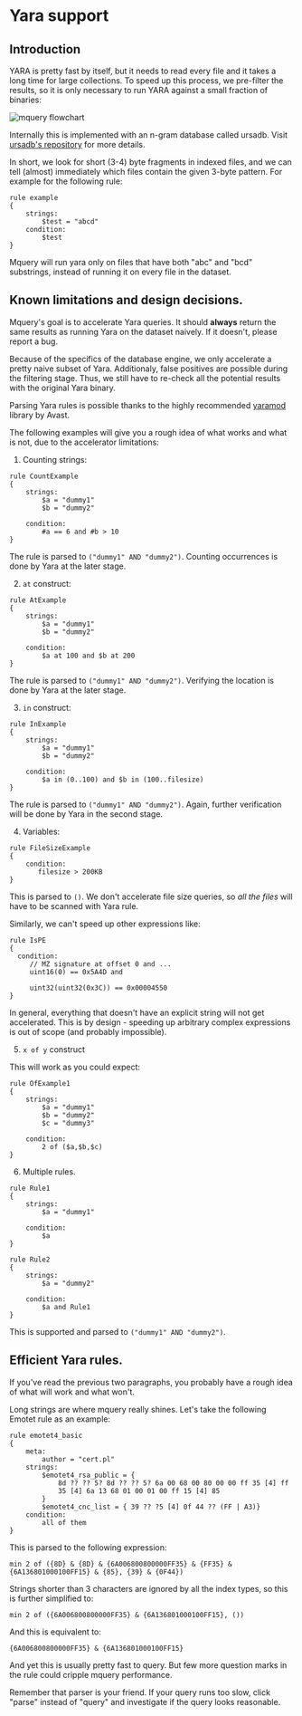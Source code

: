 # Yara support

## Introduction

YARA is pretty fast by itself, but it needs to read every file and it takes
a long time for large collections. To speed up this process, we pre-filter the results,
so it is only necessary to run YARA against a small fraction of binaries:

![mquery flowchart](mquery-flowchart.png?raw=1)

Internally this is implemented with an n-gram database called
ursadb. Visit [ursadb's repository](https://github.com/CERT-Polska/ursadb) for more details.

In short, we look for short (3-4) byte fragments in indexed files, and we can
tell (almost) immediately which files contain the given 3-byte pattern.
For example for the following rule:

```
rule example
{
    strings:
        $test = "abcd"
    condition:
        $test
}
```

Mquery will run yara only on files that have both "abc" and "bcd" substrings,
instead of running it on every file in the dataset.

## Known limitations and design decisions.

Mquery's goal is to accelerate Yara queries. It should **always** return the
same results as running Yara on the dataset naively. If it doesn't, please
report a bug.

Because of the specifics of the database engine, we only accelerate a pretty
naive subset of Yara. Additionaly, false positives are possible during the
filtering stage. Thus, we still have to re-check all the potential
results with the original Yara binary.

Parsing Yara rules is possible thanks to the highly recommended [yaramod](https://github.com/avast/yaramod) library by Avast.

The following examples will give you a rough idea of what works and what is not,
due to the accelerator limitations:

1. Counting strings:

```
rule CountExample
{
    strings:
        $a = "dummy1"
        $b = "dummy2"

    condition:
        #a == 6 and #b > 10
}
```

The rule is parsed to `("dummy1" AND "dummy2")`. Counting occurrences is done by Yara at
the later stage.

2. `at` construct:

```
rule AtExample
{
    strings:
        $a = "dummy1"
        $b = "dummy2"

    condition:
        $a at 100 and $b at 200
}
```

The rule is parsed to `("dummy1" AND "dummy2")`. Verifying the location is done by Yara
at the later stage.

3. `in` construct:

```
rule InExample
{
    strings:
        $a = "dummy1"
        $b = "dummy2"

    condition:
        $a in (0..100) and $b in (100..filesize)
}
```

The rule is parsed to `("dummy1" AND "dummy2")`. Again, further verification
will be done by Yara in the second stage.


4. Variables:

```
rule FileSizeExample
{
    condition:
       filesize > 200KB
}
```

This is parsed to `()`. We don't accelerate file size queries, so
*all the files* will have to be scanned with Yara rule.

Similarly, we can't speed up other expressions like:

```
rule IsPE
{
  condition:
     // MZ signature at offset 0 and ...
     uint16(0) == 0x5A4D and

     uint32(uint32(0x3C)) == 0x00004550
}
```

In general, everything that doesn't have an explicit string will not get
accelerated. This is by design - speeding up arbitrary complex expressions
is out of scope (and probably impossible).

5. `x of y` construct

This will work as you could expect:

```
rule OfExample1
{
    strings:
        $a = "dummy1"
        $b = "dummy2"
        $c = "dummy3"

    condition:
        2 of ($a,$b,$c)
}
```

6. Multiple rules.

```
rule Rule1
{
    strings:
        $a = "dummy1"

    condition:
        $a
}

rule Rule2
{
    strings:
        $a = "dummy2"

    condition:
        $a and Rule1
}
```

This is supported and parsed to `("dummy1" AND "dummy2")`.

## Efficient Yara rules.

If you've read the previous two paragraphs, you probably have a rough idea
of what will work and what won't.

Long strings are where mquery really shines. Let's take the following Emotet rule as an example:

```
rule emotet4_basic
{
    meta:
        author = "cert.pl"
    strings:
        $emotet4_rsa_public = {
            8d ?? ?? 5? 8d ?? ?? 5? 6a 00 68 00 80 00 00 ff 35 [4] ff
            35 [4] 6a 13 68 01 00 01 00 ff 15 [4] 85
        }
        $emotet4_cnc_list = { 39 ?? ?5 [4] 0f 44 ?? (FF | A3)}
    condition:
        all of them
}
```

This is parsed to the following expression:

```
min 2 of ({8D} & {8D} & {6A006800800000FF35} & {FF35} & {6A136801000100FF15} & {85}, {39} & {0F44})
```

Strings shorter than 3 characters are ignored by all the index types, so
this is further simplified to:

```
min 2 of ({6A006800800000FF35} & {6A136801000100FF15}, ())
```

And this is equivalent to:

```
{6A006800800000FF35} & {6A136801000100FF15}
```

And yet this is usually pretty fast to query. But few more question marks in
the rule could cripple mquery performance.

Remember that parser is your friend. If your query runs too slow, click "parse" instead
of "query" and investigate if the query looks reasonable.


